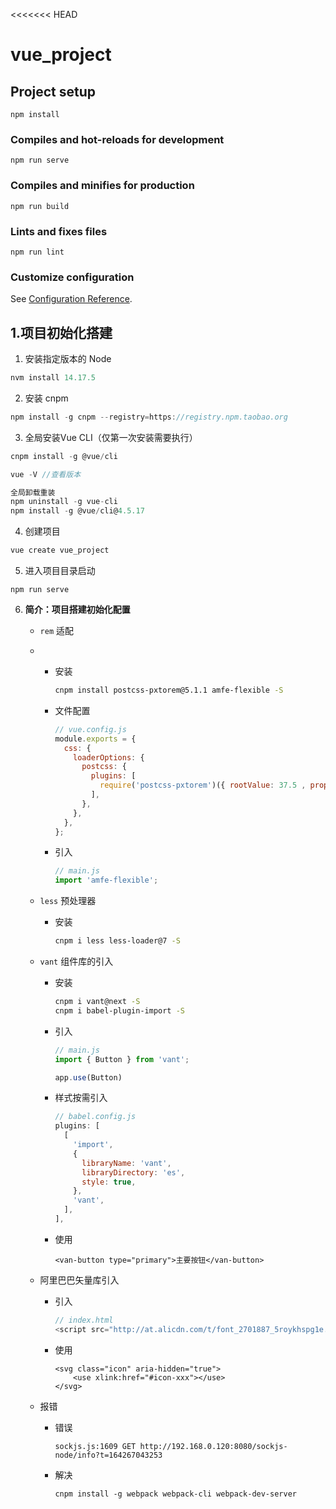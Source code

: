 <<<<<<< HEAD
# vue_project

## Project setup
```
npm install
```

### Compiles and hot-reloads for development
```
npm run serve
```

### Compiles and minifies for production
```
npm run build
```

### Lints and fixes files
```
npm run lint
```

### Customize configuration
See [Configuration Reference](https://cli.vuejs.org/config/).

## 1.项目初始化搭建

1. 安装指定版本的 Node

```js
nvm install 14.17.5
```

2. 安装 cnpm

```js
npm install -g cnpm --registry=https://registry.npm.taobao.org
```

3. 全局安装Vue CLI（仅第一次安装需要执行）

```js
cnpm install -g @vue/cli

vue -V //查看版本

全局卸载重装
npm uninstall -g vue-cli
npm install -g @vue/cli@4.5.17
```

4. 创建项目

```js
vue create vue_project
```

5. 进入项目目录启动

```
npm run serve
```

6. **简介：项目搭建初始化配置**

   - `rem` 适配

   - - 安装

       ```bash
       cnpm install postcss-pxtorem@5.1.1 amfe-flexible -S
       ```

     - 文件配置

       ```js
       // vue.config.js
       module.exports = {
         css: {
           loaderOptions: {
             postcss: {
               plugins: [
                 require('postcss-pxtorem')({ rootValue: 37.5 , propList: ['*']}),
               ],
             },
           },
         },
       };
       ```

     - 引入

       ```js
       // main.js
       import 'amfe-flexible';
       ```

   

   


   - `less` 预处理器

     - 安装

       ```bash
       cnpm i less less-loader@7 -S
       ```

   

   


   - `vant` 组件库的引入

     - 安装

       ```bash
       cnpm i vant@next -S
       cnpm i babel-plugin-import -S
       ```

     - 引入

       ```js
       // main.js
       import { Button } from 'vant';
       
       app.use(Button)
       ```

     - 样式按需引入

       ```js
       // babel.config.js
       plugins: [
         [
           'import',
           {
             libraryName: 'vant',
             libraryDirectory: 'es',
             style: true,
           },
           'vant',
         ],
       ],
       ```

     - 使用

       ```vue
       <van-button type="primary">主要按钮</van-button>
       ```

       

   

   - 阿里巴巴矢量库引入

     - 引入

       ```js
       // index.html
       <script src="http://at.alicdn.com/t/font_2701887_5roykhspg1e.js"></script>
       ```

     - 使用

       ```vue
       <svg class="icon" aria-hidden="true">
           <use xlink:href="#icon-xxx"></use>
       </svg>
       ```

   

   

   - 报错

     - 错误

       ```
       sockjs.js:1609 GET http://192.168.0.120:8080/sockjs-node/info?t=164267043253
       ```

     - 解决

       ```
       cnpm install -g webpack webpack-cli webpack-dev-server
       ```

       










